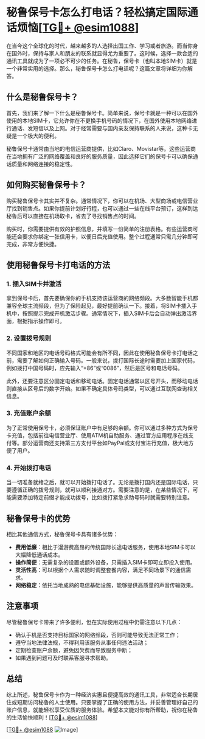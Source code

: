 # 秘鲁保号卡怎么打电话？轻松搞定国际通话烦恼[[TG💪+ @esim1088](https://t.me/s/esim1088)]

在当今这个全球化的时代，越来越多的人选择出国工作、学习或者旅游。而当你身在国外时，保持与家人和朋友的联系就显得尤为重要了。这时候，选择一款合适的通讯工具就成为了一项必不可少的任务。在秘鲁，保号卡（也叫本地SIM卡）就是一个非常实用的选择。那么，秘鲁保号卡怎么打电话呢？这篇文章将详细为你解答。

## 什么是秘鲁保号卡？

首先，我们来了解一下什么是秘鲁保号卡。简单来说，保号卡就是一种可以在国外使用的本地SIM卡，它允许你在不更换手机号码的情况下，在国外使用本地网络进行通话、发短信以及上网。对于经常需要与国内亲友保持联系的人来说，这种卡无疑是一个极大的便利。

秘鲁保号卡通常由当地的电信运营商提供，比如Claro、Movistar等。这些运营商在当地拥有广泛的网络覆盖和良好的服务质量，因此选择它们的保号卡可以确保通话质量和网络连接的稳定性。

## 如何购买秘鲁保号卡？

购买秘鲁保号卡其实并不复杂。通常情况下，你可以在机场、大型商场或电信营业厅找到销售点。如果你提前计划好行程，也可以通过一些在线平台预订，这样到达秘鲁后可以直接在机场取卡，省去了寻找销售点的时间。

购买时，你需要提供有效的护照信息，并填写一份简单的注册表格。有些运营商可能还会要求你绑定一张信用卡，以便日后充值使用。整个过程通常只需几分钟即可完成，非常方便快捷。

## 使用秘鲁保号卡打电话的方法

### 1. 插入SIM卡并激活

拿到保号卡后，首先要确保你的手机支持该运营商的网络频段。大多数智能手机都兼容全球主流频段，但为了保险起见，最好提前确认一下。接着，将SIM卡插入手机中，按照提示完成开机激活步骤。通常情况下，插入SIM卡后会自动弹出激活界面，根据指示操作即可。

### 2. 设置拨号规则

不同国家和地区的电话号码格式可能会有所不同，因此在使用秘鲁保号卡打电话之前，需要了解如何正确输入号码。一般来说，拨打国际长途时需要加上国家代码，例如拨打中国号码时，应先输入“+86”或“0086”，然后是区号和电话号码。

此外，还要注意区分固定电话和移动电话。固定电话通常以区号开头，而移动电话则直接从区号后的数字开始。如果不确定具体号码类型，可以通过互联网查询相关信息。

### 3. 充值账户余额

为了正常使用保号卡，必须保证账户中有足够的余额。你可以通过多种方式为保号卡充值，包括前往电信营业厅、使用ATM机自助服务、通过官方应用程序在线支付等。部分运营商还支持第三方支付平台如PayPal或支付宝进行充值，极大地方便了用户。

### 4. 开始拨打电话

当一切准备就绪之后，就可以开始拨打电话了。无论是拨打国内还是国际电话，只要遵循正确的拨号规则，就可以顺利接通对方。需要注意的是，在某些情况下，可能需要添加特定前缀才能成功拨号，比如拨打紧急求助号码时就需要特别注意。

## 秘鲁保号卡的优势

相比其他通信方式，秘鲁保号卡具有诸多优势：

- **费用低廉**：相比于漫游费高昂的传统国际长途电话服务，使用本地SIM卡可以大幅降低通话成本。
- **操作简便**：无需复杂的设置或额外设备，只需插入SIM卡即可立即投入使用。
- **灵活性高**：可以根据个人需求随时调整套餐内容，满足不同场景下的通信需求。
- **网络稳定**：依托当地成熟的电信基础设施，能够提供高质量的声音传输效果。

## 注意事项

尽管秘鲁保号卡带来了许多便利，但在实际使用过程中仍需注意以下几点：

- 确认手机是否支持目标国家的网络频段，否则可能导致无法正常工作；
- 遵守当地法律法规，不得利用该服务从事任何违法活动；
- 定期检查账户余额，避免因欠费而导致服务中断；
- 如果遇到问题可及时联系客服寻求帮助。

## 总结

综上所述，秘鲁保号卡作为一种经济实惠且便捷高效的通讯工具，非常适合长期居住或短期访问秘鲁的人士使用。只要掌握了正确的使用方法，并妥善管理好自己的账户信息，就能轻松享受优质的服务体验。希望本文能对你有所帮助，祝你在秘鲁的生活愉快顺利！[[TG💪+ @esim1088](https://t.me/s/esim1088)]

[[TG💪+ @esim1088](https://t.me/s/esim1088) ![Image](https://i.postimg.cc/4NQfJmqS/Snipaste-2025-05-13-00-14-12.png)]
